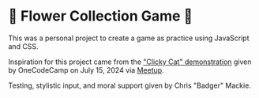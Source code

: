 # 💐 Flower Collection Game 💐

This was a personal project to create a game as practice using JavaScript and CSS.

Inspiration for this project came from the ["Clicky Cat" demonstration](https://github.com/AristonCatipay/occ-webinar/tree/main/clicky-cat) given by OneCodeCamp on July 15, 2024 via [Meetup](https://www.meetup.com/sf-coding-bootcamp/events/301974617/).

Testing, stylistic input, and moral support given by Chris "Badger" Mackie.
